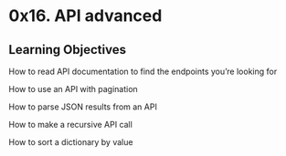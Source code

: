 # 0x16. API advanced

## Learning Objectives

How to read API documentation to find the endpoints you’re looking for

How to use an API with pagination

How to parse JSON results from an API

How to make a recursive API call

How to sort a dictionary by value